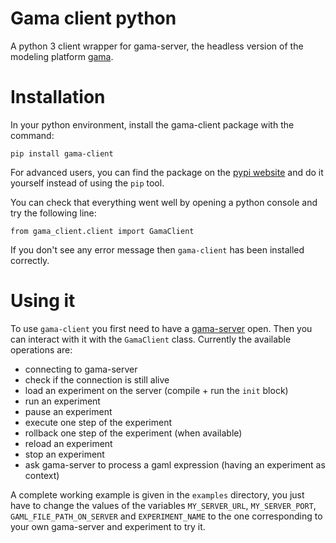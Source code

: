# Gama client python
 A python 3 client wrapper for gama-server, the headless version of the modeling platform [gama](https://gama-platform.org/).

# Installation
In your python environment, install the gama-client package with the command:

```
pip install gama-client
```

For advanced users, you can find the package on the [pypi website](https://pypi.org/project/gama-client/) and do it yourself instead of using the `pip` tool.

You can check that everything went well by opening a python console and try the following line:

```
from gama_client.client import GamaClient
```

If you don't see any error message then `gama-client` has been installed correctly.


# Using it

To use `gama-client` you first need to have a [gama-server](https://gama-platform.org/wiki/HeadlessServer) open. Then you can interact with it with the `GamaClient` class.
Currently the available operations are:
 * connecting to gama-server
 * check if the connection is still alive
 * load an experiment on the server (compile + run the `init` block)
 * run an experiment
 * pause an experiment
 * execute one step of the experiment
 * rollback one step of the experiment (when available)
 * reload an experiment
 * stop an experiment
 * ask gama-server to process a gaml expression (having an experiment as context)
 
 A complete working example is given in the `examples` directory, you just have to change the values of the variables `MY_SERVER_URL`, `MY_SERVER_PORT`, `GAML_FILE_PATH_ON_SERVER` and `EXPERIMENT_NAME` to the one corresponding to your own gama-server and experiment to try it.
 
 
